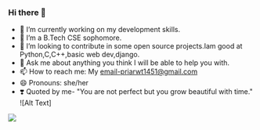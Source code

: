 ### Hi there 👋


- 🔭 I’m currently working on my development skills.
- 🌱 I’m a B.Tech CSE sophomore.
- 👯 I’m looking to contribute in some open source projects.Iam good at Python,C,C++,basic web dev,django.<br>
- 💬 Ask me about anything you think I will be able to help you with.
- 📫 How to reach me: My email-priarwt1451@gmail.com
- 😄 Pronouns: she/her
- ❣️ Quoted by me-    "You are not perfect but you grow beautiful with time."
![Alt Text]
<img src="https://thumbs.gfycat.com/DecimalInfiniteKiskadee-size_restricted.gif" />

